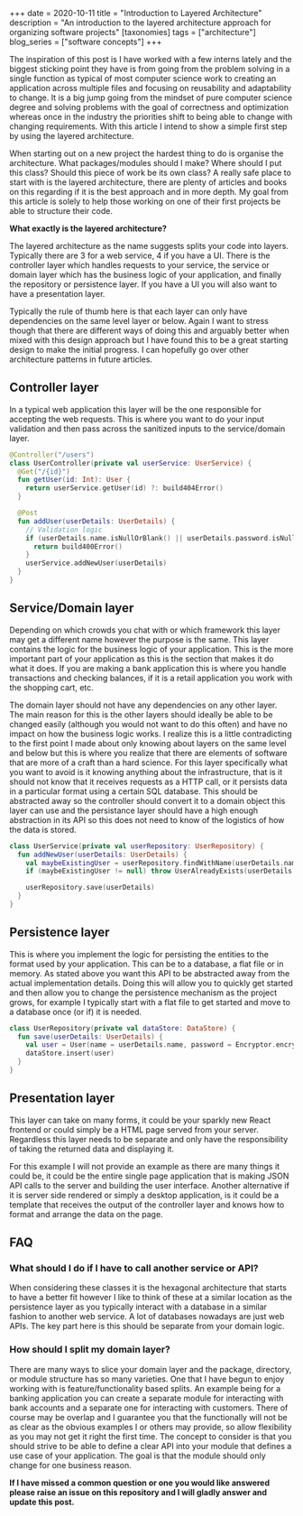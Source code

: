 +++
date = 2020-10-11
title = "Introduction to Layered Architecture"
description = "An introduction to the layered architecture approach for organizing software projects"
[taxonomies]
tags = ["architecture"]
blog_series = ["software concepts"]
+++

The inspiration of this post is I have worked with a few interns lately and the biggest sticking
point they have is from going from the problem solving in a single function as typical of most
computer science work to creating an application across multiple files and focusing on reusability
and adaptability to change. It is a big jump going from the mindset of pure computer science degree
and solving problems with the goal of correctness and optimization whereas once in the industry the
priorities shift to being able to change with changing requirements. With this article I intend to
show a simple first step by using the layered architecture.

When starting out on a new project the hardest thing to do is organise the architecture. What
packages/modules should I make? Where should I put this class? Should this piece of work be its own
class? A really safe place to start with is the layered architecture, there are plenty of articles
and books on this regarding if it is the best approach and in more depth. My goal from this article
is solely to help those working on one of their first projects be able to structure their code.

**What exactly is the layered architecture?**

The layered architecture as the name suggests splits your code into layers. Typically there are 3
for a web service, 4 if you have a UI. There is the controller layer which handles requests to your
service, the service or domain layer which has the business logic of your application, and finally
the repository or persistence layer. If you have a UI you will also want to have a presentation
layer.

Typically the rule of thumb here is that each layer can only have dependencies on the same level
layer or below. Again I want to stress though that there are different ways of doing this and
arguably better when mixed with this design approach but I have found this to be a great starting
design to make the initial progress. I can hopefully go over other architecture patterns in future
articles.

## Controller layer

In a typical web application this layer will be the one responsible for accepting the web requests.
This is where you want to do your input validation and then pass across the sanitized inputs to the
service/domain layer.

```kotlin
@Controller("/users")
class UserController(private val userService: UserService) {
  @Get("/{id}")
  fun getUser(id: Int): User {
    return userService.getUser(id) ?: build404Error()
  }

  @Post
  fun addUser(userDetails: UserDetails) {
    // Validation logic
    if (userDetails.name.isNullOrBlank() || userDetails.password.isNullOrBlank()) {
      return build400Error()
    }
    userService.addNewUser(userDetails)
  }
}
```

## Service/Domain layer

Depending on which crowds you chat with or which framework this layer may get a different name
however the purpose is the same. This layer contains the logic for the business logic of your
application. This is the more important part of your application as this is the section that makes
it do what it does. If you are making a bank application this is where you handle transactions and
checking balances, if it is a retail application you work with the shopping cart, etc.

The domain layer should not have any dependencies on any other layer. The main reason for this is
the other layers should ideally be able to be changed easily (although you would not want to do this
often) and have no impact on how the business logic works. I realize this is a little contradicting
to the first point I made about only knowing about layers on the same level and below but this is
where you realize that there are elements of software that are more of a craft than a hard science.
For this layer specifically what you want to avoid is it knowing anything about the infrastructure,
that is it should not know that it receives requests as a HTTP call, or it persists data in a
particular format using a certain SQL database. This should be abstracted away so the controller
should convert it to a domain object this layer can use and the persistance layer should have a high
enough abstraction in its API so this does not need to know of the logistics of how the data is
stored.

```kotlin
class UserService(private val userRepository: UserRepository) {
  fun addNewUser(userDetails: UserDetails) {
    val maybeExistingUser = userRepository.findWithName(userDetails.name)
    if (maybeExistingUser != null) throw UserAlreadyExists(userDetails.name)

    userRepository.save(userDetails)
  }
}
```

## Persistence layer

This is where you implement the logic for persisting the entities to the format used by your
application. This can be to a database, a flat file or in memory. As stated above you want this API
to be abstracted away from the actual implementation details. Doing this will allow you to quickly
get started and then allow you to change the persistence mechanism as the project grows, for example
I typically start with a flat file to get started and move to a database once (or if) it is needed.

```kotlin
class UserRepository(private val dataStore: DataStore) {
  fun save(userDetails: UserDetails) {
    val user = User(name = userDetails.name, password = Encryptor.encrypt(userDetails.password))
    dataStore.insert(user)
  }
}
```

## Presentation layer

This layer can take on many forms, it could be your sparkly new React frontend or could simply be a
HTML page served from your server. Regardless this layer needs to be separate and only have the
responsibility of taking the returned data and displaying it.

For this example I will not provide an example as there are many things it could be, it could be the
entire single page application that is making JSON API calls to the server and building the user
interface. Another alternative if it is server side rendered or simply a desktop application, is it
could be a template that receives the output of the controller layer and knows how to format and
arrange the data on the page.

## FAQ

### What should I do if I have to call another service or API?

When considering these classes it is the hexagonal architecture that starts to have a better fit
however I like to think of these at a similar location as the persistence layer as you typically
interact with a database in a similar fashion to another web service. A lot of databases nowadays
are just web APIs. The key part here is this should be separate from your domain logic.

### How should I split my domain layer?

There are many ways to slice your domain layer and the package, directory, or module structure has
so many varieties. One that I have begun to enjoy working with is feature/functionality based
splits. An example being for a banking application you can create a separate module for interacting
with bank accounts and a separate one for interacting with customers. There of course may be overlap
and I guarantee you that the functionally will not be as clear as the obvious examples I or others
may provide, so allow flexibility as you may not get it right the first time. The concept to
consider is that you should strive to be able to define a clear API into your module that defines a
use case of your application. The goal is that the module should only change for one business
reason.

**If I have missed a common question or one you would like answered please raise an issue on this
repository and I will gladly answer and update this post.**
